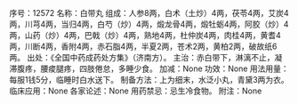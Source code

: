序号：12572
名称：白带丸
组成：人参8两，白术（土炒）4两，茯苓4两，艾炭4两，川芎4两，当归4两，白芍（炒）4两，煅龙骨4两，煅牡蛎4两，阿胶（炒）4两，山药（炒）4两，巴戟（炒）4两，熟地4两，杜仲炭4两，肉桂4两，黄耆4两，川断4两，香附4两，赤石脂4两，半夏2两，苍术2两，黄柏2两，破故纸6两。
出处：《全国中药成药处方集》（济南方）。
主治：赤白带下，淋漓不止，凝滞腹疼，腰痠腿疼，四肢倦怠，多睡少食。
加减：None
功效：None
用法用量：每服1钱5分，临睡时白水送下。
制备方法：上为细末，水泛小丸，青黛3两为衣。
临床应用：None
各家论述：None
用药禁忌：忌生冷食物。
附注：None
